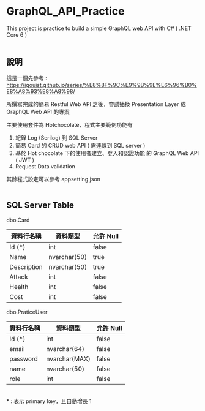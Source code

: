# GraphQL_API_Practice
This project is practice to build a simple GraphQL web API with C# ( .NET Core 6 )  
<br>

## 說明

這是一個先參考 : https://igouist.github.io/series/%E8%8F%9C%E9%9B%9E%E6%96%B0%E8%A8%93%E8%A8%98/

所撰寫完成的簡易 Restful Web API 之後，嘗試抽換 Presentation Layer 成 GraphQL Web API 的專案

主要使用套件為 Hotchocolate，程式主要範例功能有

1. 紀錄 Log (Serilog) 到 SQL Server
2. 簡易 Card 的 CRUD web API ( 需連線到 SQL server )
3. 基於 Hot chocolate 下的使用者建立、登入和認證功能 的 GraphQL Web API ( JWT )
4. Request Data validation

其餘程式設定可以參考 appsetting.json  
<br>  


## SQL Server Table

dbo.Card

|資料行名稱    |資料類型            | 允許 Null |
|-------------|-------------------|-----------|
|Id (*)       | int               |  false    |
|Name         | nvarchar(50)      |  true     |
|Description  | nvarchar(50)      |  true     |
|Attack       | int               |  false    |
|Health       | int               |  false    |
|Cost         | int               |  false    |

dbo.PraticeUser

|資料行名稱    |資料類型            | 允許 Null |
|-------------|-------------------|-----------|
|Id (*)       | int               |  false    |
|email        | nvarchar(64)      |  false    |
|password     | nvarchar(MAX)     |  false    |
|name         | nvarchar(50)      |  false    |
|role         | int               |  false    |

<br>
* : 表示 primary key，且自動增長 1
